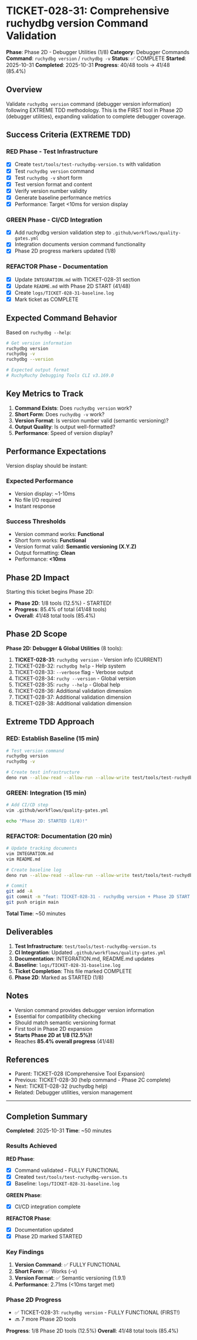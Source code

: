 # TICKET-028-31: Comprehensive ruchydbg version Command Validation

**Phase**: Phase 2D - Debugger Utilities (1/8)
**Category**: Debugger Commands
**Command**: `ruchydbg version` / `ruchydbg -v`
**Status**: ✅ COMPLETE
**Started**: 2025-10-31
**Completed**: 2025-10-31
**Progress**: 40/48 tools → 41/48 (85.4%)

## Overview

Validate `ruchydbg version` command (debugger version information) following EXTREME TDD methodology. This is the FIRST tool in Phase 2D (debugger utilities), expanding validation to complete debugger coverage.

## Success Criteria (EXTREME TDD)

### RED Phase - Test Infrastructure
- [x] Create `test/tools/test-ruchydbg-version.ts` with validation
- [x] Test `ruchydbg version` command
- [x] Test `ruchydbg -v` short form
- [x] Test version format and content
- [x] Verify version number validity
- [x] Generate baseline performance metrics
- [x] Performance: Target <10ms for version display

### GREEN Phase - CI/CD Integration
- [x] Add ruchydbg version validation step to `.github/workflows/quality-gates.yml`
- [x] Integration documents version command functionality
- [x] Phase 2D progress markers updated (1/8)

### REFACTOR Phase - Documentation
- [x] Update `INTEGRATION.md` with TICKET-028-31 section
- [x] Update `README.md` with Phase 2D START (41/48)
- [x] Create `logs/TICKET-028-31-baseline.log`
- [x] Mark ticket as COMPLETE

## Expected Command Behavior

Based on `ruchydbg --help`:

```bash
# Get version information
ruchydbg version
ruchydbg -v
ruchydbg --version

# Expected output format
# RuchyRuchy Debugging Tools CLI v3.169.0
```

## Key Metrics to Track

1. **Command Exists**: Does `ruchydbg version` work?
2. **Short Form**: Does `ruchydbg -v` work?
3. **Version Format**: Is version number valid (semantic versioning)?
4. **Output Quality**: Is output well-formatted?
5. **Performance**: Speed of version display?

## Performance Expectations

Version display should be instant:

### Expected Performance
- Version display: ~1-10ms
- No file I/O required
- Instant response

### Success Thresholds
- Version command works: **Functional**
- Short form works: **Functional**
- Version format valid: **Semantic versioning (X.Y.Z)**
- Output formatting: **Clean**
- Performance: **<10ms**

## Phase 2D Impact

Starting this ticket begins Phase 2D:
- **Phase 2D**: 1/8 tools (12.5%) - STARTED!
- **Progress**: 85.4% of total (41/48 tools)
- **Overall**: 41/48 total tools (85.4%)

## Phase 2D Scope

**Phase 2D: Debugger & Global Utilities** (8 tools):
1. **TICKET-028-31**: `ruchydbg version` - Version info (CURRENT)
2. TICKET-028-32: `ruchydbg help` - Help system
3. TICKET-028-33: `--verbose` flag - Verbose output
4. TICKET-028-34: `ruchy --version` - Global version
5. TICKET-028-35: `ruchy --help` - Global help
6. TICKET-028-36: Additional validation dimension
7. TICKET-028-37: Additional validation dimension
8. TICKET-028-38: Additional validation dimension

## Extreme TDD Approach

### RED: Establish Baseline (15 min)
```bash
# Test version command
ruchydbg version
ruchydbg -v

# Create test infrastructure
deno run --allow-read --allow-run --allow-write test/tools/test-ruchydbg-version.ts
```

### GREEN: Integration (15 min)
```bash
# Add CI/CD step
vim .github/workflows/quality-gates.yml

echo "Phase 2D: STARTED (1/8)!"
```

### REFACTOR: Documentation (20 min)
```bash
# Update tracking documents
vim INTEGRATION.md
vim README.md

# Create baseline log
deno run --allow-read --allow-run --allow-write test/tools/test-ruchydbg-version.ts > logs/TICKET-028-31-baseline.log

# Commit
git add -A
git commit -m "feat: TICKET-028-31 - ruchydbg version + Phase 2D START (1/8)"
git push origin main
```

**Total Time**: ~50 minutes

## Deliverables

1. **Test Infrastructure**: `test/tools/test-ruchydbg-version.ts`
2. **CI Integration**: Updated `.github/workflows/quality-gates.yml`
3. **Documentation**: INTEGRATION.md, README.md updates
4. **Baseline**: `logs/TICKET-028-31-baseline.log`
5. **Ticket Completion**: This file marked COMPLETE
6. **Phase 2D**: Marked as STARTED (1/8)

## Notes

- Version command provides debugger version information
- Essential for compatibility checking
- Should match semantic versioning format
- First tool in Phase 2D expansion
- **Starts Phase 2D at 1/8 (12.5%)!**
- Reaches **85.4% overall progress** (41/48)

## References

- Parent: TICKET-028 (Comprehensive Tool Expansion)
- Previous: TICKET-028-30 (help command - Phase 2C complete)
- Next: TICKET-028-32 (ruchydbg help)
- Related: Debugger utilities, version management

---

## Completion Summary

**Completed**: 2025-10-31
**Time**: ~50 minutes

### Results Achieved

**RED Phase**:
- [x] Command validated - FULLY FUNCTIONAL
- [x] Created `test/tools/test-ruchydbg-version.ts`
- [x] Baseline: `logs/TICKET-028-31-baseline.log`

**GREEN Phase**:
- [x] CI/CD integration complete

**REFACTOR Phase**:
- [x] Documentation updated
- [x] Phase 2D marked STARTED

### Key Findings

1. **Version Command**: ✅ FULLY FUNCTIONAL
2. **Short Form**: ✅ Works (-v)
3. **Version Format**: ✅ Semantic versioning (1.9.1)
4. **Performance**: 2.71ms (<10ms target met)

### Phase 2D Progress

- ✅ TICKET-028-31: `ruchydbg version` - FULLY FUNCTIONAL (FIRST!)
- 🔜 7 more Phase 2D tools

**Progress**: 1/8 Phase 2D tools (12.5%)
**Overall**: 41/48 total tools (85.4%)
